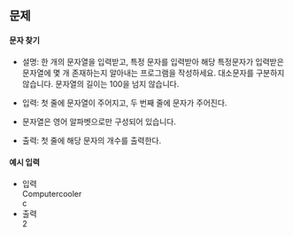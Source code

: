 ## 문제

#### 문자 찾기
- 설명: 한 개의 문자열을 입력받고, 특정 문자를 입력받아 해당 특정문자가 입력받은 문자열에 몇 개 존재하는지 알아내는 프로그램을 작성하세요. 대소문자를 구분하지 않습니다. 문자열의 길이는 100을 넘지 않습니다.

- 입력: 첫 줄에 문자열이 주어지고, 두 번째 줄에 문자가 주어진다.

- 문자열은 영어 알파벳으로만 구성되어 있습니다.

- 출력: 첫 줄에 해당 문자의 개수를 출력한다.

#### 예시 입력
- 입력  
    Computercooler  
    c
- 출력  
    2




